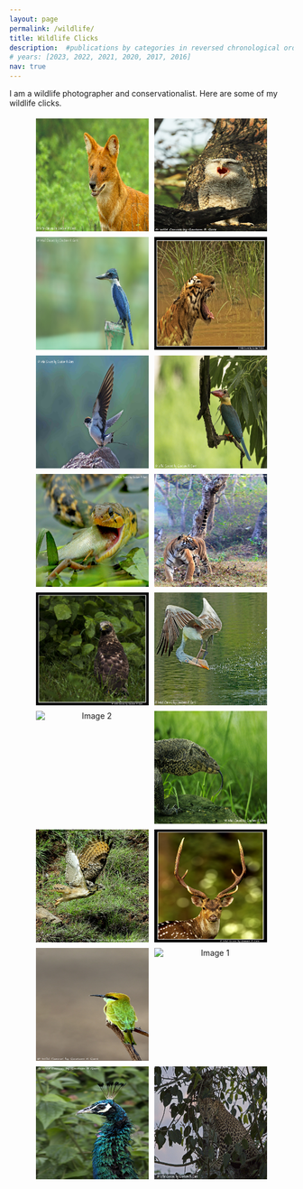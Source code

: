 ```yaml
---
layout: page
permalink: /wildlife/
title: Wildlife Clicks
description:  #publications by categories in reversed chronological order. generated by jekyll-scholar.
# years: [2023, 2022, 2021, 2020, 2017, 2016]
nav: true
---
```


I am a wildlife photographer and conservationalist. Here are some of my wildlife clicks. 

<!-- ![Image 1](../assets/wildlife_clicks/1.jpg) ![Image 2](../assets/wildlife_clicks/2.jpg)
![Image 3](../assets/wildlife_clicks/3.jpg)
![Image 4](../assets/wildlife_clicks/4.jpg) ![Image 5](../assets/wildlife_clicks/5.jpg) ![Image 6](../assets/wildlife_clicks/6.jpg) -->

<!-- <div align="center">

| ![Image 1](../assets/wildlife_clicks/1.jpg){: width="200px"  height="200px"} | ![Image 2](../assets/wildlife_clicks/2.jpg){: width="200px"  height="200px"} | ![Image 3](../assets/wildlife_clicks/3.jpg){: width="200px"  height="200px"} |
| --- | --- | --- |
| ![Image 4](../assets/wildlife_clicks/4.jpg){: width="200px"  height="200px"} | ![Image 5](../assets/wildlife_clicks/5.jpg){: width="200px"  height="200px"} | ![Image 6](../assets/wildlife_clicks/6.jpg){: width="200px"  height="200px"} |


</div> -->

<div align="center">
  <div style="display: flex; flex-wrap: wrap; justify-content: center;">
      <img src="../assets/wildlife_clicks/1.jpg" alt="Image 1" style="width:200px; height:200px; margin: 5px;">
      <img src="../assets/wildlife_clicks/2.jpg" alt="Image 2" style="width:200px; height:200px; margin: 5px;">
      <img src="../assets/wildlife_clicks/3.jpg" alt="Image 3" style="width:200px; height:200px; margin: 5px;">
      <!-- | --- | --- | --- | -->
      <img src="../assets/wildlife_clicks/4.jpg" alt="Image 1" style="width:200px; height:200px; margin: 5px;">
      <img src="../assets/wildlife_clicks/5.jpg" alt="Image 2" style="width:200px; height:200px; margin: 5px;">
      <img src="../assets/wildlife_clicks/6.jpg" alt="Image 3" style="width:200px; height:200px; margin: 5px;">
      <!-- | --- | --- | --- | -->
      <img src="../assets/wildlife_clicks/7.jpg" alt="Image 1" style="width:200px; height:200px; margin: 5px;">
      <img src="../assets/wildlife_clicks/8.jpg" alt="Image 2" style="width:200px; height:200px; margin: 5px;">
      <img src="../assets/wildlife_clicks/9.jpg" alt="Image 3" style="width:200px; height:200px; margin: 5px;">
      <!-- | --- | --- | --- | -->
      <img src="../assets/wildlife_clicks/10.jpg" alt="Image 1" style="width:200px; height:200px; margin: 5px;">
      <img src="../assets/wildlife_clicks/Leppy Poster 2 small.jpg" alt="Image 2" style="width:200px; height:200px; margin: 5px;">
      <img src="../assets/wildlife_clicks/12.jpg" alt="Image 3" style="width:200px; height:200px; margin: 5px;">
      <!-- | --- | --- | --- | -->
      <img src="../assets/wildlife_clicks/13.jpg" alt="Image 1" style="width:200px; height:200px; margin: 5px;">
      <img src="../assets/wildlife_clicks/14.jpg" alt="Image 2" style="width:200px; height:200px; margin: 5px;">
      <img src="../assets/wildlife_clicks/15.jpg" alt="Image 3" style="width:200px; height:200px; margin: 5px;">
      <!-- | --- | --- | --- | -->
      <img src="../assets/wildlife_clicks/16.jpg" alt="Image 1" style="width:200px; height:200px; margin: 5px;">
      <img src="../assets/wildlife_clicks/Peacock Sm.jpg" alt="Image 2" style="width:200px; height:200px; margin: 5px;">
      <img src="../assets/wildlife_clicks/Leppy Bandipur Apr sm.jpg" alt="Image 3" style="width:200px; height:200px; margin: 5px;">
  </div>
</div>

<!-- <div class="wildlife">

<!-- {% for y in page.years %} -->
  <!-- <h2 class="year">{{y}}</h2> -->
  <!-- {% bibliography -f papers -q @*[year={{y}}]* %} -->
<!-- {% endfor %} -->

<!-- ![Image 1](../assets/wildlife_clicks/1.jpg) ![Image 2](../assets/wildlife_clicks/2.jpg)
![Image 3](../assets/wildlife_clicks/3.jpg)
![Image 4](../assets/wildlife_clicks/4.jpg) ![Image 5](../assets/wildlife_clicks/5.jpg) ![Image 6](../assets/wildlife_clicks/6.jpg) -->

<!-- </div>  -->

<!-- <div class="thesis">

</div> -->
